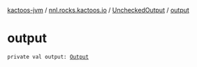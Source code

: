 [kactoos-jvm](../../index.md) / [nnl.rocks.kactoos.io](../index.md) / [UncheckedOutput](index.md) / [output](./output.md)

# output

`private val output: `[`Output`](../../nnl.rocks.kactoos/-output/index.md)